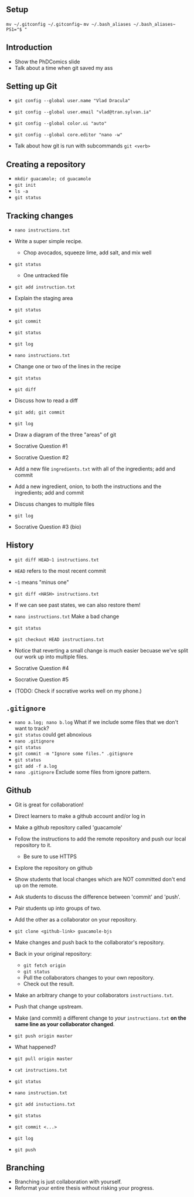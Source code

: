 ## Setup ##

`mv ~/.gitconfig ~/.gitconfig~`
`mv ~/.bash_aliases ~/.bash_aliases~`
`PS1="$ "`

## Introduction ##

-   Show the PhDComics slide
-   Talk about a time when git saved my ass

## Setting up Git ##

-   `git config --global user.name "Vlad Dracula"`
-   `git config --global user.email "vlad@tran.sylvan.ia"`
-   `git config --global color.ui "auto"`
-   `git config --global core.editor "nano -w"`

-   Talk about how git is run with subcommands `git <verb>`

## Creating a repository ##

-   `mkdir guacamole; cd guacamole`
-   `git init`
-   `ls -a`
-   `git status`

## Tracking changes ##

-   `nano instructions.txt`
-   Write a super simple recipe.
    -   Chop avocados, squeeze lime, add salt, and mix well
-   `git status`
    -   One untracked file
-   `git add instruction.txt`
-   Explain the staging area
-   `git status`
-   `git commit`
-   `git status`
-   `git log`

-   `nano instructions.txt`
-   Change one or two of the lines in the recipe
-   `git status`
-   `git diff`
-   Discuss how to read a diff
-   `git add; git commit`
-   `git log`
-   Draw a diagram of the three "areas" of git

-   Socrative Question #1
-   Socrative Question #2

-   Add a new file `ingredients.txt` with all of the ingredients; add and commit
-   Add a new ingredient, onion, to both the instructions and the ingredients;
    add and commit
-   Discuss changes to multiple files

-   `git log`

-   Socrative Question #3 (bio)


## History ##


-   `git diff HEAD~1 instructions.txt`
-   `HEAD` refers to the most recent commit
-   `~1` means "minus one"
-   `git diff <HASH> instructions.txt`

-   If we can see past states, we can also restore them!
-   `nano instructions.txt` Make a bad change
-   `git status`
-   `git checkout HEAD instructions.txt`
-   Notice that reverting a small change is much easier becuase we've split
    our work up into multiple files.

-   Socrative Question #4
-   Socrative Question #5

-   (TODO: Check if socrative works well on my phone.)


## `.gitignore` ##

-   `nano a.log; nano b.log`
    What if we include some files that we don't want to track?
-   `git status` could get abnoxious
-   `nano .gitignore`
-   `git status`
-   `git commit -m "Ignore some files." .gitignore`
-   `git status`
-   `git add -f a.log`
-   `nano .gitignore` Exclude some files from ignore pattern.


## Github ##

-   Git is great for collaboration!
-   Direct learners to make a github account and/or log in
-   Make a github repository called 'guacamole'
-   Follow the instructions to add the remote repository and push our
    local repository to it.
    -   Be sure to use HTTPS
-   Explore the repository on github
-   Show students that local changes which are NOT committed don't end up
    on the remote.
-   Ask students to discuss the difference between 'commit' and 'push'.

-   Pair students up into groups of two.
-   Add the other as a collaborator on your repository.
-   `git clone <github-link> guacamole-bjs`
-   Make changes and push back to the collaborator's repository.

-   Back in your original repository:
    -   `git fetch origin`
    -   `git status`
    -   Pull the collaborators changes to your own repository.
    -   Check out the result.

-   Make an arbitrary change to your collaborators `instructions.txt`.
-   Push that change upstream.
-   Make (and commit) a different change to _your_ `instructions.txt` **on the same
    line as your collaborator changed**.
-   `git push origin master`
-   What happened?
-   `git pull origin master`
-   `cat instructions.txt`
-   `git status`
-   `nano instruction.txt`
-   `git add instuctions.txt`
-   `git status`
-   `git commit <...>`
-   `git log`
-   `git push`


## Branching ##


-   Branching is just collaboration with yourself.
-   Reformat your entire thesis without risking your progress.
